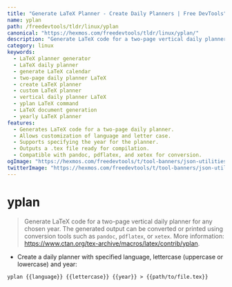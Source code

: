 ```yaml
---
title: "Generate LaTeX Planner - Create Daily Planners | Free DevTools"
name: yplan
path: /freedevtools/tldr/linux/yplan
canonical: "https://hexmos.com/freedevtools/tldr/linux/yplan/"
description: "Generate LaTeX code for a two-page vertical daily planner with yplan. Customize language, lettercase, and year. Free online tool, no registration required."
category: linux
keywords:
  - LaTeX planner generator
  - LaTeX daily planner
  - generate LaTeX calendar
  - two-page daily planner LaTeX
  - create LaTeX planner
  - custom LaTeX planner
  - vertical daily planner LaTeX
  - yplan LaTeX command
  - LaTeX document generation
  - yearly LaTeX planner
features:
  - Generates LaTeX code for a two-page daily planner.
  - Allows customization of language and letter case.
  - Supports specifying the year for the planner.
  - Outputs a .tex file ready for compilation.
  - Compatible with pandoc, pdflatex, and xetex for conversion.
ogImage: "https://hexmos.com/freedevtools/t/tool-banners/json-utilities-banner.png"
twitterImage: "https://hexmos.com/freedevtools/t/tool-banners/json-utilities-banner.png"
---
```


# yplan

> Generate LaTeX code for a two-page vertical daily planner for any chosen year.
> The generated output can be converted or printed using conversion tools such as `pandoc`, `pdflatex`, or `xetex`.
> More information: <https://www.ctan.org/tex-archive/macros/latex/contrib/yplan>.

- Create a daily planner with specified language, lettercase (uppercase or lowercase) and year:

`yplan {{language}} {{lettercase}} {{year}} > {{path/to/file.tex}}`
